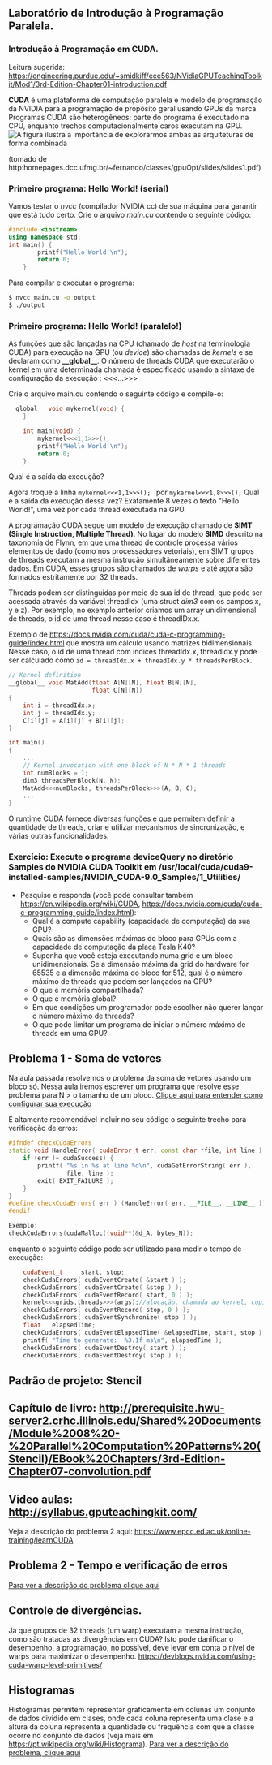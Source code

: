 ## Laboratório de Introdução à Programação Paralela. 
### Introdução à Programação em CUDA.
Leitura sugerida: https://engineering.purdue.edu/~smidkiff/ece563/NVidiaGPUTeachingToolkit/Mod1/3rd-Edition-Chapter01-introduction.pdf

**CUDA** é uma plataforma de computação paralela e modelo de programação da NVIDIA para a programação de propósito geral usando GPUs da marca. Programas CUDA são heterogêneos: parte do programa é executado na CPU, enquanto trechos computacionalmente caros executam na GPU. 
![A figura ilustra a importância de explorarmos ambas as arquiteturas de forma combinada](./images/coprocessing.png)

(tomado de http:homepages.dcc.ufmg.br/~fernando/classes/gpuOpt/slides/slides1.pdf)

### Primeiro programa: Hello World! (serial)

Vamos testar o *nvcc* (compilador NVIDIA cc) de sua máquina para garantir que está tudo certo. Crie o arquivo *main.cu* contendo o seguinte código:
```cpp
#include <iostream>
using namespace std;
int main() {
		printf("Hello World!\n");
		return 0;
	}
```
Para compilar e executar o programa:
```bash
$ nvcc main.cu -o output
$ ./output
```

### Primeiro programa: Hello World! (paralelo!)
As funções que são lançadas na CPU (chamado de *host* na terminologia CUDA) para execução na GPU (ou *device*) são chamadas de *kernels* e se declaram como **\_\_global\_\_**. O número de threads CUDA que executarão o kernel em uma determinada chamada é especificado usando 
a sintaxe de configuração da execução : <<<...>>>

Crie o arquivo main.cu contendo o seguinte código e compile-o:
```cpp
__global__ void mykernel(void) {
	}

	int main(void) {
		mykernel<<<1,1>>>();
		printf("Hello World!\n");
		return 0;
	}
```

Qual é a saída da execução? 

Agora troque a linha ```mykernel<<<1,1>>>(); ``` por ```mykernel<<<1,8>>>();```
Qual é a saída da execução dessa vez? 
Exatamente 8 vezes o texto "Hello World!", uma vez por cada thread executada na GPU.

A programação CUDA segue um modelo de execução chamado de **SIMT (Single Instruction, Multiple Thread)**. No lugar do modelo **SIMD** descrito na taxonomia de Flynn, em que uma thread de controle processa vários elementos de dado (como nos processadores vetoriais), em SIMT grupos de threads executam a mesma instrução simultâneamente sobre diferentes dados. Em CUDA, esses grupos são chamados de *warps* e até agora são formados estritamente por 32 threads. 

Threads podem ser distinguidas por meio de sua id de thread, que pode ser acessada através da variável threadIdx (uma struct *dim3* com os campos x, y e z). Por exemplo, no exemplo anterior criamos um array unidimensional de threads, o id de uma thread nesse caso é threadIDx.x. 

Exemplo de https://docs.nvidia.com/cuda/cuda-c-programming-guide/index.html que mostra um cálculo usando matrizes bidimensionais. Nesse caso, o id de uma thread com índices threadIdx.x, threadIdx.y pode ser calculado como ```id = threadIdx.x + threadIdx.y * threadsPerBlock```.
```cpp
// Kernel definition
__global__ void MatAdd(float A[N][N], float B[N][N],
                       float C[N][N])
{
    int i = threadIdx.x;
    int j = threadIdx.y;
    C[i][j] = A[i][j] + B[i][j];
}

int main()
{
    ...
    // Kernel invocation with one block of N * N * 1 threads
    int numBlocks = 1;
    dim3 threadsPerBlock(N, N);
    MatAdd<<<numBlocks, threadsPerBlock>>>(A, B, C);
    ...
}
```
O runtime CUDA fornece diversas funções e que permitem definir a quantidade de threads, criar e utilizar mecanismos de sincronização, e várias outras funcionalidades.

### Exercício: Execute o programa deviceQuery no diretório Samples do NVIDIA CUDA Toolkit em /usr/local/cuda/cuda9-installed-samples/NVIDIA_CUDA-9.0_Samples/1_Utilities/
- Pesquise e responda (você pode consultar também https://en.wikipedia.org/wiki/CUDA, https://docs.nvidia.com/cuda/cuda-c-programming-guide/index.html): 
  - Qual é a compute capability (capacidade de computação) da sua GPU?
  - Quais são as dimensões máximas do bloco para GPUs com a capacidade de computação da placa Tesla K40?
  - Suponha que você esteja  executando numa grid e um bloco unidimensionais. Se a dimensão máxima da grid do hardware for 65535 e a dimensão máxima do bloco for 512, qual é o número máximo de threads que podem ser lançados na GPU?
  - O que é memória compartilhada?
  - O que é memória global?
  - Em que condições um programador pode escolher não querer lançar o número máximo de threads?
  - O que pode limitar um programa de iniciar o número máximo de threads em uma GPU?

## Problema 1 - Soma de vetores
Na aula passada resolvemos o problema da soma de vetores usando um bloco só. Nessa aula iremos escrever um programa que resolve esse problema para N > o tamanho de um bloco. 
[Clique aqui para entender como configurar sua execução](./images/Lab_Intro_GPU.pdf)

É altamente recomendável incluir no seu código o seguinte trecho para verificação de erros:
```cpp
#ifndef checkCudaErrors
static void HandleError( cudaError_t err, const char *file, int line ) {
    if (err != cudaSuccess) {
        printf( "%s in %s at line %d\n", cudaGetErrorString( err ),
                file, line );
        exit( EXIT_FAILURE );
    }
}
#define checkCudaErrors( err ) (HandleError( err, __FILE__, __LINE__ ))
#endif

Exemplo:
checkCudaErrors(cudaMalloc((void**)&d_A, bytes_N));
```
enquanto o seguinte código pode ser utilizado para medir o tempo de execução:
```cpp
    cudaEvent_t     start, stop;
    checkCudaErrors( cudaEventCreate( &start ) );
    checkCudaErrors( cudaEventCreate( &stop ) );
    checkCudaErrors( cudaEventRecord( start, 0 ) );
    kernel<<<grids,threads>>>(args);//alocação, chamada ao kernel, copia de dados
    checkCudaErrors( cudaEventRecord( stop, 0 ) );
    checkCudaErrors( cudaEventSynchronize( stop ) );
    float   elapsedTime;
    checkCudaErrors( cudaEventElapsedTime( &elapsedTime, start, stop ) );
    printf( "Time to generate:  %3.1f ms\n", elapsedTime );
    checkCudaErrors( cudaEventDestroy( start ) );
    checkCudaErrors( cudaEventDestroy( stop ) );
```
## Padrão de projeto: Stencil
## Capítulo de livro: http://prerequisite.hwu-server2.crhc.illinois.edu/Shared%20Documents/Module%2008%20-%20Parallel%20Computation%20Patterns%20(Stencil)/EBook%20Chapters/3rd-Edition-Chapter07-convolution.pdf
## Video aulas: http://syllabus.gputeachingkit.com/
Veja a descrição do problema 2 aqui: https://www.epcc.ed.ac.uk/online-training/learnCUDA

## Problema 2 - Tempo e verificação de erros

[Para ver a descrição do problema clique aqui](./flops)

## Controle de divergências.
Já que grupos de 32 threads (um warp) executam a mesma instrução, como são tratadas as divergências em CUDA?
Isto pode danificar o desempenho, a programação, no possível, deve levar em conta o nível de warps para maximizar o desempenho. 
https://devblogs.nvidia.com/using-cuda-warp-level-primitives/

## Histogramas
Histogramas permitem representar graficamente em colunas um conjunto de dados dividido em clases, onde cada coluna representa uma clase e a altura da coluna representa a quantidade ou frequência com que a classe ocorre no conjunto de dados (veja mais em https://pt.wikipedia.org/wiki/Histograma).  [Para ver a descrição do problema, clique aqui](./histogramas)



